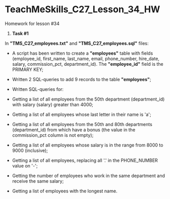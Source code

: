 # TeachMeSkills_C27_Lesson_34_HW
Homework for lesson #34

1. **Task #1**

In **"TMS_C27_employees.txt"** and **"TMS_C27_employees.sql"** files:

- A script has been written to create a **"employees"** table with fields (employee_id, first_name, last_name, email, phone_number, hire_date, salary, commission_pct, department_id). The **"employee_id"** field is the PRIMARY KEY;
- Written 2 SQL-queries to add 9 records to the table **"employees"**;
  
- Written SQL-queries for:
  
- Getting a list of all employees from the 50th department (department_id) with salary (salary) greater than 4000;
- Getting a list of all employees whose last letter in their name is 'a';
- Getting a list of all employees from the 50th and 80th departments (department_id) from which have a bonus (the value in the commission_pct column is not empty);
- Getting a list of all employees whose salary is in the range from 8000 to 9000 (inclusive);
- Getting a list of all employees, replacing all '.' in the PHONE_NUMBER value on '-';
- Getting the number of employees who work in the same department and receive the same salary;
- Getting a list of employees with the longest name.
